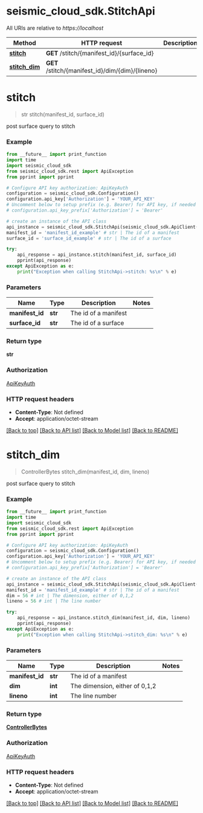 # seismic_cloud_sdk.StitchApi

All URIs are relative to *https://localhost*

Method | HTTP request | Description
------------- | ------------- | -------------
[**stitch**](StitchApi.md#stitch) | **GET** /stitch/{manifest_id}/{surface_id} | 
[**stitch_dim**](StitchApi.md#stitch_dim) | **GET** /stitch/{manifest_id}/dim/{dim}/{lineno} | 


# **stitch**
> str stitch(manifest_id, surface_id)



post surface query to stitch

### Example
```python
from __future__ import print_function
import time
import seismic_cloud_sdk
from seismic_cloud_sdk.rest import ApiException
from pprint import pprint

# Configure API key authorization: ApiKeyAuth
configuration = seismic_cloud_sdk.Configuration()
configuration.api_key['Authorization'] = 'YOUR_API_KEY'
# Uncomment below to setup prefix (e.g. Bearer) for API key, if needed
# configuration.api_key_prefix['Authorization'] = 'Bearer'

# create an instance of the API class
api_instance = seismic_cloud_sdk.StitchApi(seismic_cloud_sdk.ApiClient(configuration))
manifest_id = 'manifest_id_example' # str | The id of a manifest
surface_id = 'surface_id_example' # str | The id of a surface

try:
    api_response = api_instance.stitch(manifest_id, surface_id)
    pprint(api_response)
except ApiException as e:
    print("Exception when calling StitchApi->stitch: %s\n" % e)
```

### Parameters

Name | Type | Description  | Notes
------------- | ------------- | ------------- | -------------
 **manifest_id** | **str**| The id of a manifest | 
 **surface_id** | **str**| The id of a surface | 

### Return type

**str**

### Authorization

[ApiKeyAuth](../README.md#ApiKeyAuth)

### HTTP request headers

 - **Content-Type**: Not defined
 - **Accept**: application/octet-stream

[[Back to top]](#) [[Back to API list]](../README.md#documentation-for-api-endpoints) [[Back to Model list]](../README.md#documentation-for-models) [[Back to README]](../README.md)

# **stitch_dim**
> ControllerBytes stitch_dim(manifest_id, dim, lineno)



post surface query to stitch

### Example
```python
from __future__ import print_function
import time
import seismic_cloud_sdk
from seismic_cloud_sdk.rest import ApiException
from pprint import pprint

# Configure API key authorization: ApiKeyAuth
configuration = seismic_cloud_sdk.Configuration()
configuration.api_key['Authorization'] = 'YOUR_API_KEY'
# Uncomment below to setup prefix (e.g. Bearer) for API key, if needed
# configuration.api_key_prefix['Authorization'] = 'Bearer'

# create an instance of the API class
api_instance = seismic_cloud_sdk.StitchApi(seismic_cloud_sdk.ApiClient(configuration))
manifest_id = 'manifest_id_example' # str | The id of a manifest
dim = 56 # int | The dimension, either of 0,1,2
lineno = 56 # int | The line number

try:
    api_response = api_instance.stitch_dim(manifest_id, dim, lineno)
    pprint(api_response)
except ApiException as e:
    print("Exception when calling StitchApi->stitch_dim: %s\n" % e)
```

### Parameters

Name | Type | Description  | Notes
------------- | ------------- | ------------- | -------------
 **manifest_id** | **str**| The id of a manifest | 
 **dim** | **int**| The dimension, either of 0,1,2 | 
 **lineno** | **int**| The line number | 

### Return type

[**ControllerBytes**](ControllerBytes.md)

### Authorization

[ApiKeyAuth](../README.md#ApiKeyAuth)

### HTTP request headers

 - **Content-Type**: Not defined
 - **Accept**: application/octet-stream

[[Back to top]](#) [[Back to API list]](../README.md#documentation-for-api-endpoints) [[Back to Model list]](../README.md#documentation-for-models) [[Back to README]](../README.md)

